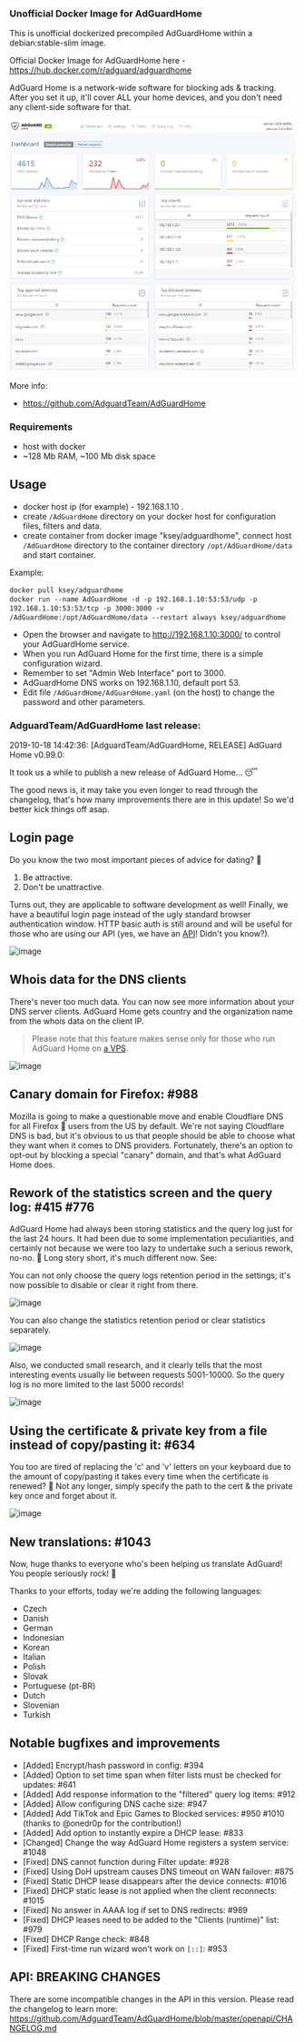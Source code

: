### Unofficial Docker Image for AdGuardHome
This is unofficial dockerized precompiled AdGuardHome within a debian:stable-slim image.

Official Docker Image for AdGuardHome here - https://hub.docker.com/r/adguard/adguardhome

AdGuard Home is a network-wide software for blocking ads & tracking. After you set it up, it'll cover ALL your home devices, and you don't need any client-side software for that.

![AdGuardHome](https://raw.githubusercontent.com/MrKsey/AdGuardHome/master/adh.PNG)

More info:
- https://github.com/AdguardTeam/AdGuardHome

### Requirements

* host with docker
* ~128 Mb RAM, ~100 Mb disk space 

## Usage

* docker host ip (for example) - 192.168.1.10 .
* create ```/AdGuardHome``` directory on your docker host for configuration files, filters and data.
* create container from docker image "ksey/adguardhome", connect host ```/AdGuardHome``` directory to the container directory ```/opt/AdGuardHome/data``` and start container.

Example:
```
docker pull ksey/adguardhome
docker run --name AdGuardHome -d -p 192.168.1.10:53:53/udp -p 192.168.1.10:53:53/tcp -p 3000:3000 -v /AdGuardHome:/opt/AdGuardHome/data --restart always ksey/adguardhome
```

* Open the browser and navigate to http://192.168.1.10:3000/ to control your AdGuardHome service.
* When you run AdGuard Home for the first time, there is a simple configuration wizard.
* Remember to set "Admin Web Interface" port to 3000.
* AdGuardHome DNS works on 192.168.1.10, default port 53.
* Edit file ```/AdGuardHome/AdGuardHome.yaml``` (on the host) to change the password and other parameters.


### AdguardTeam/AdGuardHome last release:
2019-10-18 14:42:36: [AdguardTeam/AdGuardHome, RELEASE] AdGuard Home v0.99.0:

It took us a while to publish a new release of AdGuard Home... 😴

The good news is, it may take you even longer to read through the changelog, that's how many improvements there are in this update! So we'd better kick things off asap.

## Login page

Do you know the two most important pieces of advice for dating? 🤔

1. Be attractive.
2. Don't be unattractive.

Turns out, they are applicable to software development as well! Finally, we have a beautiful login page instead of the ugly standard browser authentication window. HTTP basic auth is still around and will be useful for those who are using our API (yes, we have an [API](https://github.com/AdguardTeam/AdGuardHome/tree/master/openapi)! Didn't you know?).

![image](https://user-images.githubusercontent.com/5947035/67085584-bf21b300-f1a7-11e9-885c-6118f8155de5.png)

## Whois data for the DNS clients

There's never too much data. You can now see more information about your DNS server clients. AdGuard Home gets country and the organization name from the whois data on the client IP.

> Please note that this feature makes sense only for those who run AdGuard Home on [a VPS](https://github.com/AdguardTeam/AdGuardHome/wiki/VPS).

![image](https://user-images.githubusercontent.com/5947035/67086342-2db34080-f1a9-11e9-9903-5cd91eef9cc5.png)

## Canary domain for Firefox: #988 

Mozilla is going to make a questionable move and enable Cloudflare DNS for all Firefox 🦊 users from the US by default. We're not saying Cloudflare DNS is bad, but it's obvious to us that people should be able to choose what they want when it comes to DNS providers. Fortunately, there's an option to opt-out by blocking a special "canary" domain, and that's what AdGuard Home does.

## Rework of the statistics screen and the query log: #415 #776

AdGuard Home had always been storing statistics and the query log just for the last 24 hours. It had been due to some implementation peculiarities, and certainly not because we were too lazy to undertake such a serious rework, no-no. 🙅 Long story short, it's much different now. See:

You can not only choose the query logs retention period in the settings; it's now possible to disable or clear it right from there.

![image](https://user-images.githubusercontent.com/5947035/67087033-c7c7b880-f1aa-11e9-8ffc-96caaaea3dd5.png)

You can also change the statistics retention period or clear statistics separately.

![image](https://user-images.githubusercontent.com/5947035/67087370-79ff8000-f1ab-11e9-8099-3acb881c9ec2.png)

Also, we conducted small research, and it clearly tells that the most interesting events usually lie between requests 5001-10000. So the query log is no more limited to the last 5000 records! 

![image](https://user-images.githubusercontent.com/5947035/67087464-a87d5b00-f1ab-11e9-9561-ecc4becda83c.png)

## Using the certificate & private key from a file instead of copy/pasting it: #634 

You too are tired of replacing the 'c' and 'v' letters on your keyboard due to the amount of copy/pasting it takes every time when the certificate is renewed? 🤬 Not any longer, simply specify the path to the cert & the private key once and forget about it.

![image](https://user-images.githubusercontent.com/5947035/67087903-9223cf00-f1ac-11e9-939d-42629f15a3c4.png)

## New translations: #1043

Now, huge thanks to everyone who's been helping us translate AdGuard! You people seriously rock! 🤟

Thanks to your efforts, today we're adding the following languages:

* Czech 
* Danish
* German
* Indonesian
* Korean
* Italian
* Polish
* Slovak
* Portuguese (pt-BR)
* Dutch
* Slovenian
* Turkish

## Notable bugfixes and improvements

* [Added] Encrypt/hash password in config: #394 
* [Added] Option to set time span when filter lists must be checked for updates: #641 
* [Added] Add response information to the "filtered" query log items: #912 
* [Added] Allow configuring DNS cache size: #947 
* [Added] Add TikTok and Epic Games to Blocked services: #950 #1010 (thanks to @onedr0p for the contribution!)
* [Added] Add option to instantly expire a DHCP lease: #833 
* [Changed] Change the way AdGuard Home registers a system service: #1048
* [Fixed] DNS cannot function during Filter update: #928 
* [Fixed] Using DoH upstream causes DNS timeout on WAN failover: #875 
* [Fixed] Static DHCP lease disappears after the device connects: #1016 
* [Fixed] DHCP static lease is not applied when the client reconnects: #1015 
* [Fixed] No answer in AAAA log if set to DNS redirects: #989 
* [Fixed] DHCP leases need to be added to the "Clients (runtime)" list: #979 
* [Fixed] DHCP Range check: #848 
* [Fixed] First-time run wizard won't work on `[::]`: #953 

## API: BREAKING CHANGES

There are some incompatible changes in the API in this version. Please read the changelog to learn more:
https://github.com/AdguardTeam/AdGuardHome/blob/master/openapi/CHANGELOG.md
